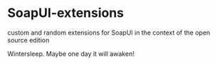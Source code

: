 # SoapUI-extensions
custom and random extensions for SoapUI in the context of the open source edition

Wintersleep. Maybe one day it will awaken!
